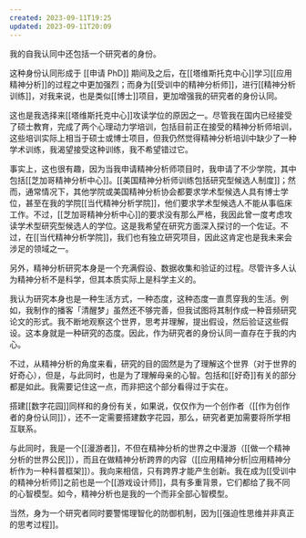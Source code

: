 ```yaml
---
created: 2023-09-11T19:25
updated: 2023-09-11T20:09
---
```

我的自我认同中还包括一个研究者的身份。

这种身份认同形成于 [[申请 PhD]] 期间及之后，在[[塔维斯托克中心]]学习[[应用精神分析]]的过程之中更加强烈；而身为[[受训中的精神分析师]]，进行[[精神分析训练]]，对我来说，也是类似[[博士]]项目，更加增强我的研究者的身份认同。

这也是我选择来[[塔维斯托克中心]]攻读学位的原因之一。尽管我在国内已经接受了硕士教育，完成了两个心理动力学培训，包括目前正在接受的精神分析师培训，这些培训实际上相当于硕士或博士项目，但我仍然觉得精神分析培训中缺少了一种学术训练，我渴望接受这种训练，我不希望错过它。

事实上，这也很有趣，因为当我申请精神分析师项目时，我申请了不少学院，其中包括[[芝加哥精神分析中心]]。[[美国精神分析师训练包括研究型候选人制度]]；然而，通常情况下，其他学院或美国精神分析协会都要求学术型候选人具有博士学位，甚至在我的学院[[当代精神分析学院]]，他们要求学术型候选人不能从事临床工作。不过，[[芝加哥精神分析中心]]的要求没有那么严格，我因此曾一度考虑攻读学术型研究型候选人的学位。这是我希望在研究方面深入探讨的一个佐证。不过，在[[当代精神分析学院]]，我们也有独立研究项目，因此这肯定也是我未来会涉足的领域之一。

另外，精神分析研究本身是一个充满假设、数据收集和验证的过程。尽管许多人认为精神分析不是科学，但其本质实际上是科学主义的。

我认为研究本身也是一种生活方式，一种态度，这种态度一直贯穿我的生活。例如，我制作的播客「清醒梦」虽然还不够完善，但我试图将其制作成一种音频研究论文的形式。我不断地观察这个世界，思考并理解，提出假设，然后验证这些假设。这本身就是一种研究的态度。因此，作为研究者的身份认同一直存在于我的内心。

不过，从精神分析的角度来看，研究的目的固然是为了理解这个世界（对于世界的好奇心），但是，与此同时，也是为了理解母亲的心智。包括和[[好奇]]有关的部分都是如此。我需要记住这一点，而非把这个部分看得过于实在。

搭建[[数字花园]]同样和的身份有关，如果说，仅仅作为一个创作者（[[作为创作者的身份认同]]），还不一定需要搭建数字花园，那么，研究者更加需要将所学相互联系。

与此同时，我是一个[[漫游者]]，不但在精神分析的世界之中漫游（[[做一个精神分析的世界公民]]），而且在做精神分析跨界的内容（[[应用精神分析|应用精神分析作为一种科普框架]]）。我向来相信，只有跨界才能产生创新。我在成为[[受训中的精神分析师]]之前也是一个[[游戏设计师]]，具有多重背景，它们都给了我不同的心智模型。如今，精神分析也是我的一个而非全部心智模型。

当然，身为一个研究者同时要警惕理智化的防御机制，因为[[强迫性思维并非真正的思考过程]]。